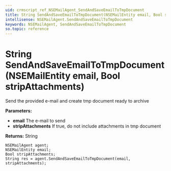 ```yaml
---
uid: crmscript_ref_NSEMailAgent_SendAndSaveEmailToTmpDocument
title: String SendAndSaveEmailToTmpDocument(NSEMailEntity email, Bool stripAttachments)
intellisense: NSEMailAgent.SendAndSaveEmailToTmpDocument
keywords: NSEMailAgent, SendAndSaveEmailToTmpDocument
so.topic: reference
---
```


# String SendAndSaveEmailToTmpDocument(NSEMailEntity email, Bool stripAttachments)

Send the provided e-mail and create tmp document ready to archive

**Parameters:**
 - **email** The e-mail to send
 - **stripAttachments** If true, do not include attachments in tmp document

**Returns:** String

```crmscript
NSEMailAgent agent;
NSEMailEntity email;
Bool stripAttachments;
String res = agent.SendAndSaveEmailToTmpDocument(email, stripAttachments);
```

